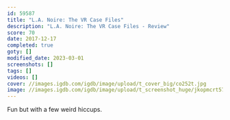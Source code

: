 ```yaml
---
id: 59587
title: "L.A. Noire: The VR Case Files"
description: "L.A. Noire: The VR Case Files - Review"
score: 70
date: 2017-12-17
completed: true
goty: []
modified_date: 2023-03-01
screenshots: []
tags: []
videos: []
cover: //images.igdb.com/igdb/image/upload/t_cover_big/co252t.jpg
image: //images.igdb.com/igdb/image/upload/t_screenshot_huge/jkopmcrt57etezhi8ezs.jpg
---
```

Fun but with a few weird hiccups. 
